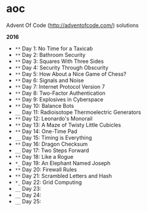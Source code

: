 # aoc
Advent Of Code (http://adventofcode.com/) solutions

**2016**

 - `**` Day 1: No Time for a Taxicab
 - `**` Day 2: Bathroom Security
 - `**` Day 3: Squares With Three Sides
 - `**` Day 4: Security Through Obscurity
 - `**` Day 5: How About a Nice Game of Chess?
 - `**` Day 6: Signals and Noise
 - `**` Day 7: Internet Protocol Version 7
 - `**` Day 8: Two-Factor Authentication
 - `**` Day 9: Explosives in Cyberspace
 - `**` Day 10: Balance Bots
 - `__` Day 11: Radioisotope Thermoelectric Generators
 - `**` Day 12: Leonardo's Monorail
 - `**` Day 13: A Maze of Twisty Little Cubicles
 - `**` Day 14: One-Time Pad 
 - `__` Day 15: Timing is Everything
 - `**` Day 16: Dragon Checksum
 - `__` Day 17: Two Steps Forward
 - `**` Day 18: Like a Rogue
 - `*_` Day 19: An Elephant Named Joseph
 - `**` Day 20: Firewall Rules
 - `**` Day 21: Scrambled Letters and Hash
 - `*_` Day 22: Grid Computing
 - `__` Day 23:
 - `__` Day 24:
 - `__` Day 25:
